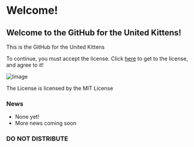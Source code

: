 # Welcome!
## Welcome to the GitHub for the United Kittens!

This is the GitHub for the United Kittens

To continue, you must accept the license. Click [here](https://github.com/unitedkittens/site/blob/main/LICENSE) to get to the license, and agree to it!

![Image](https://github.com/unitedkittens/site/blob/main/uklogo.jpg)

The License is licensed by the MIT License

### News
- None yet!
- More news coming soon

### DO NOT DISTRIBUTE
